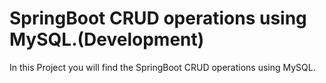 # SpringBoot CRUD operations using MySQL.(Development)
In this Project you will find the SpringBoot CRUD operations using MySQL.
